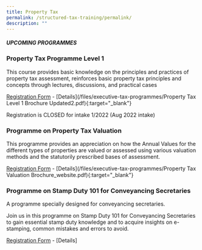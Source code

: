 ```yaml
---
title: Property Tax
permalink: /structured-tax-training/permalink/
description: ""
---
```

##### **UPCOMING PROGRAMMES**




### **Property Tax Programme Level 1**

This course provides basic knowledge on the principles and practices of property tax assessment, reinforces basic property tax principles and concepts through lectures, discussions, and practical cases

[Registration Form](https://form.gov.sg/62d55ae9e2359e0013cdb09a) -  [Details](/files/executive-tax-programmes/Property Tax Level 1 Brochure Updated2.pdf){:target="_blank"}

Registration is CLOSED for intake 1/2022 (Aug 2022 intake)


### **Programme on Property Tax Valuation**

This programme provides an appreciation on how the Annual Values for the different types of properties
are valued or assessed using various valuation methods and the statutorily prescribed
bases of assessment.

[Registration Form](https://form.gov.sg/632b0d5e634d17001223676f) -  [Details](/files/executive-tax-programmes/Property Tax Valuation Brochure_website.pdf){:target="_blank"}


### **Programme on Stamp Duty 101 for Conveyancing Secretaries**

A programme specially designed for conveyancing secretaries.

Join us in this programme on Stamp Duty 101 for Conveyancing Secretaries to gain essential stamp duty knowledge and to acquire insights on e-stamping, common mistakes and errors to avoid.

[Registration Form](https://form.gov.sg/628a1285ebc1f70012e762d7) -  [Details]